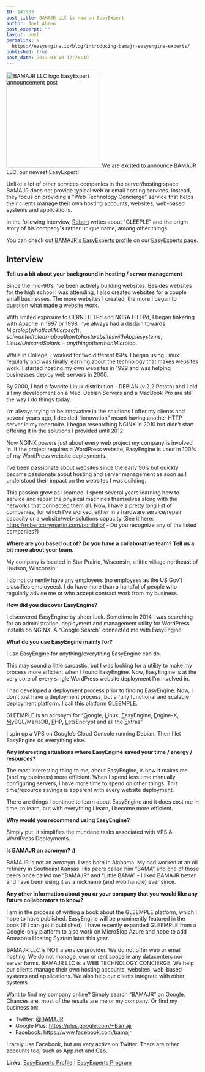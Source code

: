 ```yaml
---
ID: 141503
post_title: BAMAJR LLC is now an EasyExpert
author: Joel Abreo
post_excerpt: ""
layout: post
permalink: >
  https://easyengine.io/blog/introducing-bamajr-easyengine-experts/
published: true
post_date: 2017-03-10 12:26:49
---
```

<img class="wp-image-141487 alignright" src="https://easyengine.io/wp-content/uploads/2017/03/b-logo-v4-300x300-stripe.jpg" alt="BAMAJR LLC logo EasyExpert announcement post" width="250" height="250" />We are excited to announce BAMAJR LLC, our newest EasyExpert!

Unlike a lot of other services companies in the server/hosting space, BAMAJR does not provide typical web or email hosting services. Instead, they focus on providing a "Web Technology Concierge" service that helps their clients manage their own hosting accounts, websites, web-based systems and applications.

In the following interview, <a href="https://twitter.com/Robert_C_Martin">Robert</a> writes about "GLEEPLE" and the origin story of his company's rather unique name, among other things.

You can check out <a href="https://easyengine.io/easyexperts/bamajr/">BAMAJR's EasyExperts profile</a> on our <a href="https://easyengine.io/easyexperts/archive/">EasyExperts page</a>.
<h2>Interview</h2>
<strong>Tell us a bit about your background in hosting / server management</strong>

Since the mid-90’s I’ve been actively building websites. Besides websites for the high school I was attending, I also created websites for a couple small businesses. The more websites I created, the more I began to question what made a website work.

With limited exposure to CERN HTTPd and NCSA HTTPd, I began tinkering with Apache in 1997 or 1998. I’ve always had a disdain towards Micro$lop (what I call Microsoft), so I wanted to learn about how to host websites with Apple systems, Linux/Unix and Solaris - anything other than Micro$lop.

While in College, I worked for two different ISPs. I began using Linux regularly and was finally learning about the technology that makes websites work. I started hosting my own websites in 1999 and was helping businesses deploy web servers in 2000.

By 2000, I had a favorite Linux distribution - DEBIAN (v.2.2 Potato) and I did all my development on a Mac. Debian Servers and a MacBook Pro are still the way I do things today.

I’m always trying to be innovative in the solutions I offer my clients and several years ago, I decided “innovation” meant having another HTTP server in my repertoire. I began researching NGINX in 2010 but didn’t start offering it in the solutions I provided until 2012.

Now NGINX powers just about every web project my company is involved in. If the project requires a WordPress website, EasyEngine is used in 100% of my WordPress website deployments.

I’ve been passionate about websites since the early 90’s but quickly became passionate about hosting and server management as soon as I understood their impact on the websites I was building.

This passion grew as I learned. I spent several years learning how to service and repair the physical machines themselves along with the networks that connected them all. Now, I have a pretty long list of companies, for which I’ve worked, either in a hardware service/repair capacity or a website/web-solutions capacity​ (See it here: <a href="https://robertcorymartin.com/portfolio/">https://robertcorymartin.com/portfolio/</a> - Do you recognize any of the listed companies?)

<strong>Where are you based out of? Do you have a collaborative team? Tell us a bit more about your team.</strong>

My company is located in Star Prairie, Wisconsin, a little village northeast of Hudson, Wisconsin.

I do not currently have any employees (no employees as the US Gov’t classifies employees). I do have more than a handful of people who regularly advise me or who accept contract work from my business.

<strong>How did you discover EasyEngine?</strong>

I discovered EasyEngine by sheer luck. Sometime in 2014 I was searching for an administration, deployment and management utility for WordPress installs on NGINX. A “Google Search” connected me with EasyEngine.

<strong>What do you use EasyEngine mainly for?</strong>

I use EasyEngine for anything/everything EasyEngine can do.

This may sound a little sarcastic, but I was looking for a utility to make my process more efficient when I found EasyEngine. Now, EasyEngine is at the very core of every single WordPress website deployment I’m involved in.

I had developed a deployment process prior to finding EasyEngine. Now, I don’t just have a deployment process, but a fully functional and scalable deployment platform. I call this platform GLEEMPLE.

GLEEMPLE is an acronym for “<span style="text-decoration: underline;">G</span>oogle, <span style="text-decoration: underline;">L</span>inux, <span style="text-decoration: underline;">E</span>asyEngine, <span style="text-decoration: underline;">E</span>ngine-X, <span style="text-decoration: underline;">M</span>ySQL/MariaDB, <span style="text-decoration: underline;">P</span>HP, <span style="text-decoration: underline;">L</span>etsEncrypt and all the <span style="text-decoration: underline;">E</span>xtras”

I spin up a VPS on Google’s Cloud Console running Debian. Then I let EasyEngine do everything else.

<strong>Any interesting situations where EasyEngine saved your time / energy / resources?</strong>

The most interesting thing to me, about EasyEngine, is how it makes me (and my business) more efficient. When I spend less time manually configuring servers, I have more time to spend on other things. This time/resource savings is apparent with every website deployment.

There are things I continue to learn about EasyEngine and it does cost me in time, to learn, but with everything I learn, I become more efficient.

<strong>Why would you recommend using EasyEngine?</strong>

Simply put, it simplifies the mundane tasks associated with VPS &amp; WordPress Deployments.

<strong>Is BAMAJR an acronym? :)</strong>

BAMAJR is not an acronym. I was born in Alabama. My dad worked at an oil refinery in Southeast Kansas. His peers called him “BAMA” and one of those peers once called me “BAMAJR” and “Little BAMA” - I liked BAMAJR better and have been using it as a nickname (and web handle) ever since.

<strong>Any other information about you or your company that you would like any future collaborators to know?</strong>

I am in the process of writing a book about the GLEEMPLE platform, which I hope to have published. EasyEngine will be prominently featured in the book (If I can get it published). I have recently expanded GLEEMPLE from a Google-only platform to also work on Micro$lop Azure and hope to add Amazon’s Hosting System later this year.

BAMAJR LLC is NOT a service provider. We do not offer web or email hosting. We do not manage, own or rent space in any datacenters nor server farms. BAMAJR LLC is a WEB TECHNOLOGY CONCIERGE. We help our clients manage their own hosting accounts, websites, web-based systems and applications. We also help our clients integrate with other systems.

Want to find my company online? Simply search “BAMAJR” on Google. Chances are, most of the results are me or my company. Or find my business on:
<ul>
 	<li>Twitter: <a href="https://twitter.com/@BAMAJR">@BAMAJR</a></li>
 	<li>Google Plus: <a href="https://plus.google.com/+Bamajr">https://plus.google.com/+Bamajr</a></li>
 	<li>​Facebook: https://www.facebook.com/bamajr</li>
</ul>
I rarely use Facebook, but am very active on Twitter. There are other accounts too, such as App.net and Gab.

<strong>Links</strong>: <a href="https://easyengine.io/easyexperts/bamajr/">EasyExperts Profile</a> | <a href="https://easyengine.io/easyexperts/">EasyExperts Program</a>
